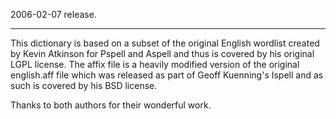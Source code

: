 2006-02-07 release.

---

This dictionary is based on a subset of the original English wordlist created by
Kevin Atkinson for Pspell and Aspell and thus is covered by his original LGPL
license. The affix file is a heavily modified version of the original
english.aff file which was released as part of Geoff Kuenning's Ispell and as
such is covered by his BSD license.

Thanks to both authors for their wonderful work.
